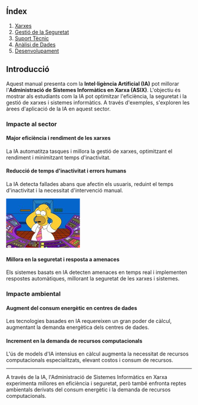 ## Índex

1. [Xarxes](https://github.com/JiajunYe-ITB2425/manual-IA-ASIX/blob/main/xarxes.md)
2. [Gestió de la Seguretat](#gestió-de-la-seguretat)
3. [Suport Tècnic](#suport-tècnic)
4. [Anàlisi de Dades](analisis.md)
5. [Desenvolupament](https://github.com/JiajunYe-ITB2425/manual-IA-ASIX/blob/alberto/desenvolupament.md)

## Introducció

Aquest manual presenta com la **Intel·ligència Artificial (IA)** pot millorar l'**Administració de Sistemes Informàtics en Xarxa (ASIX)**. L'objectiu és mostrar als estudiants com la IA pot optimitzar l'eficiència, la seguretat i la gestió de xarxes i sistemes informàtics. A través d'exemples, s'exploren les àrees d'aplicació de la IA en aquest sector.

### Impacte al sector

#### **Major eficiència i rendiment de les xarxes**

La IA automatitza tasques i millora la gestió de xarxes, optimitzant el rendiment i minimitzant temps d'inactivitat.

#### **Reducció de temps d'inactivitat i errors humans**

La IA detecta fallades abans que afectin els usuaris, reduint el temps d'inactivitat i la necessitat d'intervenció manual.

![Reducció d'Errors Humans](https://github.com/JiajunYe-ITB2425/manual-IA-ASIX/blob/main/error.jpg)

#### **Millora en la seguretat i resposta a amenaces**

Els sistemes basats en IA detecten amenaces en temps real i implementen respostes automàtiques, millorant la seguretat de les xarxes i sistemes.

### Impacte ambiental

#### **Augment del consum energètic en centres de dades**

Les tecnologies basades en IA requereixen un gran poder de càlcul, augmentant la demanda energètica dels centres de dades.

#### **Increment en la demanda de recursos computacionals**

L'ús de models d'IA intensius en càlcul augmenta la necessitat de recursos computacionals especialitzats, elevant costos i consum de recursos.

---

A través de la IA, l'Administració de Sistemes Informàtics en Xarxa experimenta millores en eficiència i seguretat, però també enfronta reptes ambientals derivats del consum energètic i la demanda de recursos computacionals.
